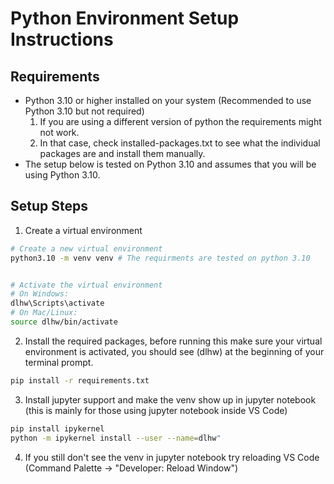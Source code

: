 # Python Environment Setup Instructions

## Requirements
- Python 3.10 or higher installed on your system (Recommended to use Python 3.10 but not required)
    1. If you are using a different version of python the requirements might not work.
    2. In that case, check installed-packages.txt to see what the individual packages are and install them manually.
- The setup below is tested on Python 3.10 and assumes that you will be using Python 3.10.

## Setup Steps

1. Create a virtual environment
```bash
# Create a new virtual environment
python3.10 -m venv venv # The requirments are tested on python 3.10


# Activate the virtual environment
# On Windows:
dlhw\Scripts\activate
# On Mac/Linux:
source dlhw/bin/activate
```

2. Install the required packages, before running this make sure your virtual environment is activated, you should see (dlhw) at the beginning of your terminal prompt.
```bash
pip install -r requirements.txt
```

3. Install jupyter support and make the venv show up in jupyter notebook (this is mainly for those using jupyter notebook inside VS Code)
```bash
pip install ipykernel
python -m ipykernel install --user --name=dlhw"
```

4. If you still don't see the venv in jupyter notebook try reloading VS Code (Command Palette -> "Developer: Reload Window")

